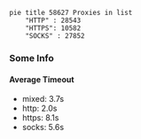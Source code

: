 
```mermaid
pie title 58627 Proxies in list
    "HTTP" : 28543
    "HTTPS": 10582
    "SOCKS" : 27852
```

### Some Info
#### Average Timeout

- mixed: 3.7s
- http: 2.0s
- https: 8.1s
- socks: 5.6s